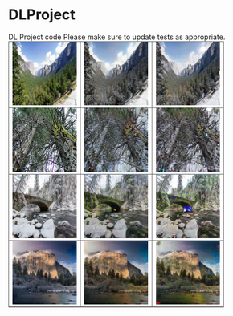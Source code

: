 # DLProject
DL Project code
Please make sure to update tests as appropriate.
![Results](/docs/qqq.png)